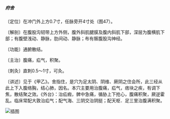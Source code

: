 ##### 府舍

〔定位〕在冲门外上方0.7寸，任脉旁开4寸处（图47）。

〔解剖〕在腹股沟韧带上方外侧，腹外斜肌腱膜及腹内斜肌下部，深层为腹横肌下部；有腹壁浅动、静脉，肋间动、静脉；布有髂腹股沟神经。

〔功能〕通腑散结。

〔主治〕腹痛，疝气，积聚。

〔刺灸〕直刺0.5～1寸，可灸。

〔讲述〕见于《甲乙》。舍指住，是穴为足太阴、阴维、厥阴之住会所，此三经从此上下入腹络胸，结心肺，因名。本穴主要用治腹痛，疝气，痞块之疾，有调下焦，散结聚之效。《外台》：治疝瘕，髀中急痛，循胁上下抢心，腹痛积聚，厥逆霍乱。临床常配大敦治疝气；配气海、三阴交治阴挺；配天枢．足三里治腹满积聚。

![插图](./img/图47.jpg)
